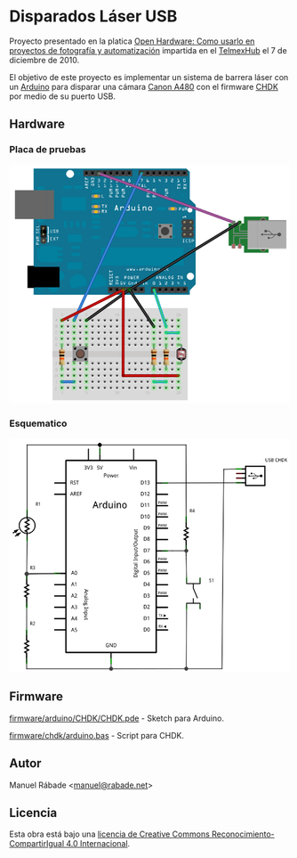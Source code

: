 Disparados Láser USB
====================

Proyecto presentado en la platica [Open Hardware: Como usarlo en
proyectos de fotografía y
automatización](http://speakerdeck.com/manuelrabade/sensor-de-barrea-laser-para-disparar-una-canon-a480)
impartida en el [TelmexHub](http://www.telmexhub.com.mx/) el 7 de
diciembre de 2010.

El objetivo de este proyecto es implementar un sistema de barrera láser
con un [Arduino](http://arduino.cc) para disparar una cámara [Canon
A480](http://chdk.wikia.com/wiki/A480) con el firmware
[CHDK](http://chdk.wikia.com) por medio de su puerto USB.

Hardware
--------

### Placa de pruebas

![Prototipo](hardware/breadboard.png "Prototipo")

### Esquematico

![Esquematico](hardware/schematic.png "Esquematico")

Firmware
--------

[firmware/arduino/CHDK/CHDK.pde](firmware/arduino/CHDK/CHDK.pde) -
Sketch para Arduino.

[firmware/chdk/arduino.bas](firmware/chdk/arduino.bas) - Script para
CHDK.

Autor
-----

Manuel Rábade <[manuel@rabade.net](mailto:manuel@rabade.net)>

Licencia
--------

Esta obra está bajo una [licencia de Creative Commons
Reconocimiento-CompartirIgual 4.0
Internacional](http://creativecommons.org/licenses/by-sa/4.0/).
